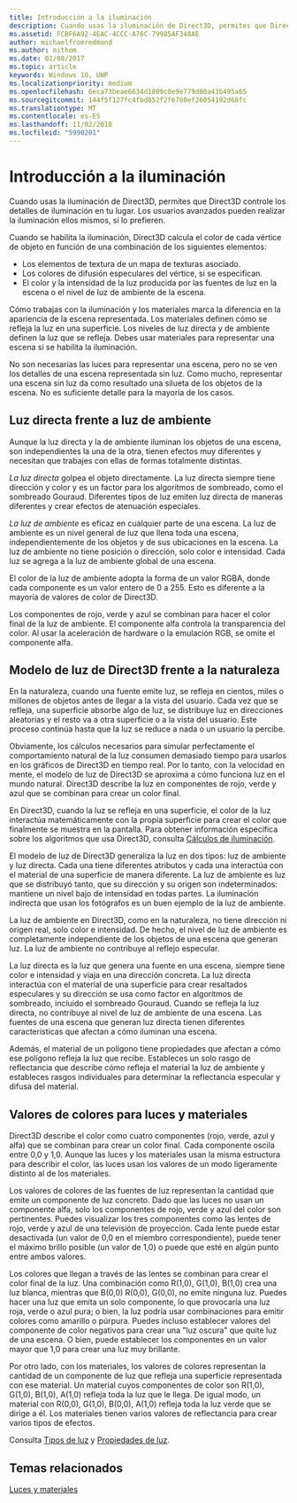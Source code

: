 ```yaml
---
title: Introducción a la iluminación
description: Cuando usas la iluminación de Direct3D, permites que Direct3D controle los detalles de iluminación en tu lugar. Los usuarios avanzados pueden realizar la iluminación ellos mismos, si lo prefieren.
ms.assetid: FCBF6A92-4EAC-4CCC-A76C-79985AF348AE
author: michaelfromredmond
ms.author: mithom
ms.date: 02/08/2017
ms.topic: article
keywords: Windows 10, UWP
ms.localizationpriority: medium
ms.openlocfilehash: 6eca73beae6634d1809c0e9e779d80a43b495a65
ms.sourcegitcommit: 144f5f127fc4fbd852f2f6780ef26054192d68fc
ms.translationtype: MT
ms.contentlocale: es-ES
ms.lasthandoff: 11/02/2018
ms.locfileid: "5990201"
---
```

# <a name="lighting-overview"></a>Introducción a la iluminación

Cuando usas la iluminación de Direct3D, permites que Direct3D controle los detalles de iluminación en tu lugar. Los usuarios avanzados pueden realizar la iluminación ellos mismos, si lo prefieren.

Cuando se habilita la iluminación, Direct3D calcula el color de cada vértice de objeto en función de una combinación de los siguientes elementos:

-   Los elementos de textura de un mapa de texturas asociado.
-   Los colores de difusión especulares del vértice, si se especifican.
-   El color y la intensidad de la luz producida por las fuentes de luz en la escena o el nivel de luz de ambiente de la escena.

Cómo trabajas con la iluminación y los materiales marca la diferencia en la apariencia de la escena representada. Los materiales definen cómo se refleja la luz en una superficie. Los niveles de luz directa y de ambiente definen la luz que se refleja. Debes usar materiales para representar una escena si se habilita la iluminación.

No son necesarias las luces para representar una escena, pero no se ven los detalles de una escena representada sin luz. Como mucho, representar una escena sin luz da como resultado una silueta de los objetos de la escena. No es suficiente detalle para la mayoría de los casos.

## <a name="span-iddirectlightvsambientlightspanspan-iddirectlightvsambientlightspandirect-light-vs-ambient-light"></a><span id="direct_light_vs._ambient_light"></span><span id="DIRECT_LIGHT_VS._AMBIENT_LIGHT"></span>Luz directa frente a luz de ambiente


Aunque la luz directa y la de ambiente iluminan los objetos de una escena, son independientes la una de la otra, tienen efectos muy diferentes y necesitan que trabajes con ellas de formas totalmente distintas.

*La luz directa* golpea el objeto directamente. La luz directa siempre tiene dirección y color y es un factor para los algoritmos de sombreado, como el sombreado Gouraud. Diferentes tipos de luz emiten luz directa de maneras diferentes y crear efectos de atenuación especiales.

*La luz de ambiente* es eficaz en cualquier parte de una escena. La luz de ambiente es un nivel general de luz que llena toda una escena, independientemente de los objetos y de sus ubicaciones en la escena. La luz de ambiente no tiene posición o dirección, solo color e intensidad. Cada luz se agrega a la luz de ambiente global de una escena.

El color de la luz de ambiente adopta la forma de un valor RGBA, donde cada componente es un valor entero de 0 a 255. Esto es diferente a la mayoría de valores de color de Direct3D.

Los componentes de rojo, verde y azul se combinan para hacer el color final de la luz de ambiente. El componente alfa controla la transparencia del color. Al usar la aceleración de hardware o la emulación RGB, se omite el componente alfa.

## <a name="span-iddirect3dlightmodelvsnaturespanspan-iddirect3dlightmodelvsnaturespandirect3d-light-model-vs-nature"></a><span id="direct3d_light_model_vs._nature"></span><span id="DIRECT3D_LIGHT_MODEL_VS._NATURE"></span>Modelo de luz de Direct3D frente a la naturaleza


En la naturaleza, cuando una fuente emite luz, se refleja en cientos, miles o millones de objetos antes de llegar a la vista del usuario. Cada vez que se refleja, una superficie absorbe algo de luz, se distribuye luz en direcciones aleatorias y el resto va a otra superficie o a la vista del usuario. Este proceso continúa hasta que la luz se reduce a nada o un usuario la percibe.

Obviamente, los cálculos necesarios para simular perfectamente el comportamiento natural de la luz consumen demasiado tiempo para usarlos en los gráficos de Direct3D en tiempo real. Por lo tanto, con la velocidad en mente, el modelo de luz de Direct3D se aproxima a cómo funciona luz en el mundo natural. Direct3D describe la luz en componentes de rojo, verde y azul que se combinan para crear un color final.

En Direct3D, cuando la luz se refleja en una superficie, el color de la luz interactúa matemáticamente con la propia superficie para crear el color que finalmente se muestra en la pantalla. Para obtener información específica sobre los algoritmos que usa Direct3D, consulta [Cálculos de iluminación](mathematics-of-lighting.md).

El modelo de luz de Direct3D generaliza la luz en dos tipos: luz de ambiente y luz directa. Cada una tiene diferentes atributos y cada una interactúa con el material de una superficie de manera diferente. La luz de ambiente es luz que se distribuyó tanto, que su dirección y su origen son indeterminados: mantiene un nivel bajo de intensidad en todas partes. La iluminación indirecta que usan los fotógrafos es un buen ejemplo de la luz de ambiente.

La luz de ambiente en Direct3D, como en la naturaleza, no tiene dirección ni origen real, solo color e intensidad. De hecho, el nivel de luz de ambiente es completamente independiente de los objetos de una escena que generan luz. La luz de ambiente no contribuye al reflejo especular.

La luz directa es la luz que genera una fuente en una escena, siempre tiene color e intensidad y viaja en una dirección concreta. La luz directa interactúa con el material de una superficie para crear resaltados especulares y su dirección se usa como factor en algoritmos de sombreado, incluido el sombreado Gouraud. Cuando se refleja la luz directa, no contribuye al nivel de luz de ambiente de una escena. Las fuentes de una escena que generan luz directa tienen diferentes características que afectan a cómo iluminan una escena.

Además, el material de un polígono tiene propiedades que afectan a cómo ese polígono refleja la luz que recibe. Estableces un solo rasgo de reflectancia que describe cómo refleja el material la luz de ambiente y estableces rasgos individuales para determinar la reflectancia especular y difusa del material.

## <a name="span-idcolorvaluesforlightsandmaterialsspanspan-idcolorvaluesforlightsandmaterialsspanspan-idcolorvaluesforlightsandmaterialsspancolor-values-for-lights-and-materials"></a><span id="Color_Values_for_Lights_and_Materials"></span><span id="color_values_for_lights_and_materials"></span><span id="COLOR_VALUES_FOR_LIGHTS_AND_MATERIALS"></span>Valores de colores para luces y materiales


Direct3D describe el color como cuatro componentes (rojo, verde, azul y alfa) que se combinan para crear un color final. Cada componente oscila entre 0,0 y 1,0. Aunque las luces y los materiales usan la misma estructura para describir el color, las luces usan los valores de un modo ligeramente distinto al de los materiales.

Los valores de colores de las fuentes de luz representan la cantidad que emite un componente de luz concreto. Dado que las luces no usan un componente alfa, solo los componentes de rojo, verde y azul del color son pertinentes. Puedes visualizar los tres componentes como las lentes de rojo, verde y azul de una televisión de proyección. Cada lente puede estar desactivada (un valor de 0,0 en el miembro correspondiente), puede tener el máximo brillo posible (un valor de 1,0) o puede que esté en algún punto entre ambos valores.

Los colores que llegan a través de las lentes se combinan para crear el color final de la luz. Una combinación como R(1,0), G(1,0), B(1,0) crea una luz blanca, mientras que B(0,0) R(0,0), G(0,0), no emite ninguna luz. Puedes hacer una luz que emita un solo componente, lo que provocaría una luz roja, verde o azul pura; o bien, la luz podría usar combinaciones para emitir colores como amarillo o púrpura. Puedes incluso establecer valores del componente de color negativos para crear una "luz oscura" que quite luz de una escena. O bien, puede establecer los componentes en un valor mayor que 1,0 para crear una luz muy brillante.

Por otro lado, con los materiales, los valores de colores representan la cantidad de un componente de luz que refleja una superficie representada con ese material. Un material cuyos componentes de color son R(1,0), G(1,0), B(1,0), A(1,0) refleja toda la luz que le llega. De igual modo, un material con R(0,0), G(1,0), B(0,0), A(1,0) refleja toda la luz verde que se dirige a él. Los materiales tienen varios valores de reflectancia para crear varios tipos de efectos.

Consulta [Tipos de luz](light-types.md) y [Propiedades de luz](light-properties.md).

## <a name="span-idrelated-topicsspanrelated-topics"></a><span id="related-topics"></span>Temas relacionados


[Luces y materiales](lights-and-materials.md)

 

 




